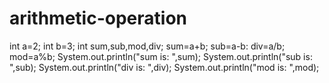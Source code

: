 # arithmetic-operation
int a=2;
int b=3;
int sum,sub,mod,div;
sum=a+b;
sub=a-b:
div=a/b;
mod=a%b;
System.out.println("sum is: ",sum);
System.out.println("sub is: ",sub);
System.out.println("div is: ",div);
System.out.println("mod is: ",mod);
